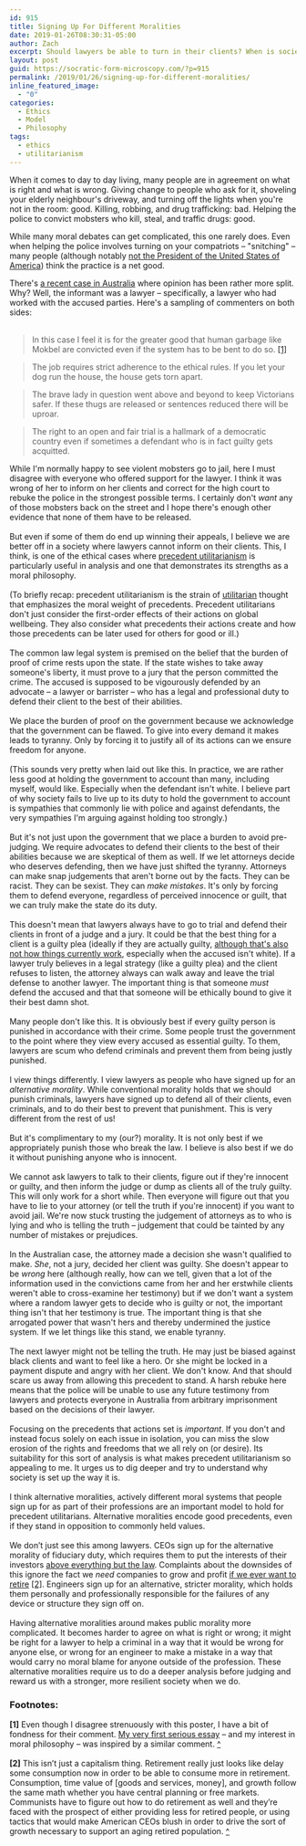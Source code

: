 ```yaml
---
id: 915
title: Signing Up For Different Moralities
date: 2019-01-26T08:30:31-05:00
author: Zach
excerpt: Should lawyers be able to turn in their clients? When is society strengthened, rather than weakened, by having several different (and hardly compatible) moral systems in the mix?
layout: post
guid: https://socratic-form-microscopy.com/?p=915
permalink: /2019/01/26/signing-up-for-different-moralities/
inline_featured_image:
  - "0"
categories:
  - Ethics
  - Model
  - Philosophy
tags:
  - ethics
  - utilitarianism
---
```


<!-- wp:paragraph -->
<p>When it comes to day to day living, many people are in agreement on what is right and what is wrong. Giving change to people who ask for it, shoveling your elderly neighbour's driveway, and turning off the lights when you're not in the room: good. Killing, robbing, and drug trafficking: bad. Helping the police to convict mobsters who kill, steal, and traffic drugs: good.</p>
<!-- /wp:paragraph -->

<!-- wp:paragraph -->
<p>While many moral debates can get complicated, this one rarely does. Even when helping the police involves turning on your compatriots – "snitching" – many people (although notably <a href="https://slate.com/news-and-politics/2018/08/trump-stop-snitching.html">not the President of the United States of America</a>) think the practice is a net good.</p>
<!-- /wp:paragraph -->

<!-- wp:paragraph -->
<p>There's <a href="https://www.smh.com.au/national/victoria/high-court-blasts-police-for-reprehensible-conduct-over-informer-3838-20181203-p50jv6.html?utm_medium=Social&amp;utm_source=Facebook&amp;fbclid=IwAR1PgIX9tuB05-cjQlF-Wzgkn-7CkHUley1vMCK9j5hANH726aJqhTWAx2A#Echobox=">a recent case in Australia</a> where opinion has been rather more split. Why? Well, the informant was a lawyer – specifically, a lawyer who had worked with the accused parties. Here's a sampling of commenters on both sides:<br /><br /></p>
<!-- /wp:paragraph -->

<!-- wp:quote -->
<blockquote class="wp-block-quote">In this case I feel it is for the greater good that human garbage like Mokbel are convicted even if the system has to be bent to do so. <a id="am-top-1" href="#am-bot-1">[1]</a></blockquote>
<!-- /wp:quote -->

<!-- wp:quote -->
<blockquote class="wp-block-quote">The job requires strict adherence to the ethical rules. If you let your dog run the house, the house gets torn apart.</blockquote>
<!-- /wp:quote -->

<!-- wp:quote -->
<blockquote class="wp-block-quote">
<p>The brave lady in question went above and beyond to keep Victorians safer. If these thugs are released or sentences reduced there will be uproar.</p>
</blockquote>
<!-- /wp:quote -->

<!-- wp:quote -->
<blockquote class="wp-block-quote">
<p>The right to an open and fair trial is a hallmark of a democratic country even if sometimes a defendant who is in fact guilty gets acquitted.</p>
</blockquote>
<!-- /wp:quote -->

<!-- wp:paragraph -->
<p>While I'm normally happy to see violent mobsters go to jail, here I must disagree with everyone who offered support for the lawyer. I think it was wrong of her to inform on her clients and correct for the high court to rebuke the police in the strongest possible terms. I certainly don't <em>want</em> any of those mobsters back on the street and I hope there's enough other evidence that none of them have to be released.<br /><br /><!-- /wp:paragraph -->

<!-- wp:paragraph --> But even if some of them do end up winning their appeals, I believe we are better off in a society where lawyers cannot inform on their clients. This, I think, is one of the ethical cases where <a href="https://socratic-form-microscopy.com/2016/10/16/precedent-utilitarianism-a-primer/">precedent utilitarianism</a> is particularly useful in analysis and one that demonstrates its strengths as a moral philosophy.<br /><br /><!-- /wp:paragraph -->

<!-- wp:paragraph --> (To briefly recap: precedent utilitarianism is the strain of <a href="https://socratic-form-microscopy.com/2016/09/30/utilitarianism-an-overview/">utilitarian</a> thought that emphasizes the moral weight of precedents. Precedent utilitarians don't just consider the first-order effects of their actions on global wellbeing. They also consider what precedents their actions create and how those precedents can be later used for others for good or ill.)<br /><br /><!-- /wp:paragraph -->

<!-- wp:paragraph --> The common law legal system is premised on the belief that the burden of proof of crime rests upon the state. If the state wishes to take away someone's liberty, it must prove to a jury that the person committed the crime. The accused is supposed to be vigourously defended by an advocate – a lawyer or barrister – who has a legal and professional duty to defend their client to the best of their abilities.<br /><br /><!-- /wp:paragraph -->

<!-- wp:paragraph --> We place the burden of proof on the government because we acknowledge that the government can be flawed. To give into every demand it makes leads to tyranny. Only by forcing it to justify all of its actions can we ensure freedom for anyone.<br /><br /><!-- /wp:paragraph -->

<!-- wp:paragraph --> (This sounds very pretty when laid out like this. In practice, we are rather less good at holding the government to account than many, including myself, would like. Especially when the defendant isn't white. I believe part of why society fails to live up to its duty to hold the government to account is sympathies that commonly lie with police and against defendants, the very sympathies I'm arguing against holding too strongly.)<br /><br /><!-- /wp:paragraph -->

<!-- wp:paragraph --> But it's not just upon the government that we place a burden to avoid pre-judging. We require advocates to defend their clients to the best of their abilities because we are skeptical of them as well. If we let attorneys decide who deserves defending, then we have just shifted the tyranny. Attorneys can make snap judgements that aren't borne out by the facts. They can be racist. They can be sexist. They can <em>make mistakes</em>. It's only by forcing them to defend everyone, regardless of perceived innocence or guilt, that we can truly make the state do its duty.<br /><br /><!-- /wp:paragraph -->

<!-- wp:paragraph --> This doesn't mean that lawyers always have to go to trial and defend their clients in front of a judge and a jury. It could be that the best thing for a client is a guilty plea (ideally if they are actually guilty, <a href="https://abovethelaw.com/2018/07/innocent-people-who-plead-guilty/">although that's also not how things currently work</a>, especially when the accused isn't white). If a lawyer truly believes in a legal strategy (like a guilty plea) and the client refuses to listen, the attorney always can walk away and leave the trial defense to another lawyer. The important thing is that someone <em>must</em> defend the accused and that that someone will be ethically bound to give it their best damn shot.<br /><br /><!-- /wp:paragraph -->

<!-- wp:paragraph --> Many people don't like this. It is obviously best if every guilty person is punished in accordance with their crime. Some people trust the government to the point where they view every accused as essential guilty. To them, lawyers are scum who defend criminals and prevent them from being justly punished.<br /><br /><!-- /wp:paragraph -->

<!-- wp:paragraph --> I view things differently. I view lawyers as people who have signed up for an <em>alternative morality</em>. While conventional morality holds that we should punish criminals, lawyers have signed up to defend all of their clients, even criminals, and to do their best to prevent that punishment. This is very different from the rest of us!<br /><br /><!-- /wp:paragraph -->

<!-- wp:paragraph --> But it's complimentary to my (our?) morality. It is not only best if we appropriately punish those who break the law. I believe is also best if we do it without punishing anyone who is innocent.<br /><br /><!-- /wp:paragraph -->

<!-- wp:paragraph --> We cannot ask lawyers to talk to their clients, figure out if they're innocent or guilty, and then inform the judge or dump as clients all of the truly guilty. This will only work for a short while. Then everyone will figure out that you have to lie to your attorney (or tell the truth if you're innocent) if you want to avoid jail. We're now stuck trusting the judgement of attorneys as to who is lying and who is telling the truth – judgement that could be tainted by any number of mistakes or prejudices. <br /><br /><!-- /wp:paragraph -->

<!-- wp:paragraph --> In the Australian case, the attorney made a decision she wasn't qualified to make. <em>She</em>, not a jury, decided her client was guilty. She doesn't appear to be <em>wrong</em> here (although really, how can we tell, given that a lot of the information used in the convictions came from her and her erstwhile clients weren't able to cross-examine her testimony) but if we don't want a system where a random lawyer gets to decide who is guilty or not, the important thing isn't that her testimony is true. The important thing is that she arrogated power that wasn't hers and thereby undermined the justice system. If we let things like this stand, we enable tyranny.<br /><br /><!-- /wp:paragraph -->

<!-- wp:paragraph --> The next lawyer might not be telling the truth. He may just be biased against black clients and want to feel like a hero. Or she might be locked in a payment dispute and angry with her client. We don't know. And that should scare us away from allowing this precedent to stand. A harsh rebuke here means that the police will be unable to use any future testimony from lawyers and protects everyone in Australia from arbitrary imprisonment based on the decisions of their lawyer.<br /><br /><!-- /wp:paragraph -->

<!-- wp:paragraph --> Focusing on the precedents that actions set is <em>important</em>. If you don't and instead focus solely on each issue in isolation, you can miss the slow erosion of the rights and freedoms that we all rely on (or desire). Its suitability for this sort of analysis is what makes precedent utilitarianism so appealing to me. It urges us to dig deeper and try to understand why society is set up the way it is.<br /><br /><!-- /wp:paragraph -->

<!-- wp:paragraph --> I think alternative moralities, actively different moral systems that people sign up for as part of their professions are an important model to hold for precedent utilitarians. Alternative moralities encode good precedents, even if they stand in opposition to commonly held values.<br /><br /><!-- /wp:paragraph -->

<!-- wp:paragraph --> We don’t just see this among lawyers. CEOs sign up for the alternative morality of fiduciary duty, which requires them to put the interests of their investors <a href="https://www.nytimes.com/1970/09/13/archives/a-friedman-doctrine-the-social-responsibility-of-business-is-to.html">above everything but the law</a>. Complaints about the downsides of this ignore the fact we <em>need</em> companies to grow and profit <a href="https://socratic-form-microscopy.com/2018/09/29/good-intentions-meet-a-messy-reality-in-elizabeth-warrens-corporate-citizenship-push/#the-fucking-pensions">if we ever want to retire</a> <a id="am-top-2" href="#am-bot-2">[2]</a>. Engineers sign up for an alternative, stricter morality, which holds them personally and professionally responsible for the failures of any device or structure they sign off on.<br /><br /><!-- /wp:paragraph -->

<!-- wp:paragraph --> Having alternative moralities around makes public morality more complicated. It becomes harder to agree on what is right or wrong; it might be right for a lawyer to help a criminal in a way that it would be wrong for anyone else, or wrong for an engineer to make a mistake in a way that would carry no moral blame for anyone outside of the profession. These alternative moralities require us to do a deeper analysis before judging and reward us with a stronger, more resilient society when we do. <!-- /wp:paragraph -->

<!-- wp:heading --></p>
<h3>Footnotes:</h3>

<p><!-- /wp:heading -->

<!-- wp:paragraph --> <strong id="am-bot-1">[1]</strong> Even though I disagree strenuously with this poster, I have a bit of fondness for their comment. <a href="https://socratic-form-microscopy.com/justice/">My very first serious essay</a> – and my interest in moral philosophy – was inspired by a similar comment. <a href="#am-top-1">^</a><br /><br /><!-- /wp:paragraph -->

<!-- wp:paragraph --> <strong id="am-bot-2">[2]</strong> This isn’t just a capitalism thing. Retirement really just looks like delay some consumption now in order to be able to consume more in retirement. Consumption, time value of [goods and services, money], and growth follow the same math whether you have central planning or free markets. Communists have to figure out how to do retirement as well and they’re faced with the prospect of either providing less for retired people, or using tactics that would make American CEOs blush in order to drive the sort of growth necessary to support an aging retired population. <a href="#am-top-2">^</a><br /><!-- /wp:paragraph --></p>
